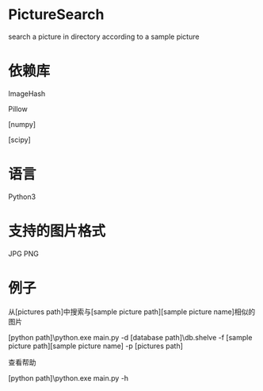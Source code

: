 # PictureSearch
search a picture in directory according to a sample picture

# 依赖库
ImageHash

Pillow

[numpy]

[scipy]

# 语言
Python3

# 支持的图片格式
JPG PNG

# 例子
从[pictures path]中搜索与[sample picture path]\[sample picture name]相似的图片

[python path]\python.exe main.py -d [database path]\db.shelve -f [sample picture path]\[sample picture name] -p [pictures path]

查看帮助

[python path]\python.exe main.py -h
